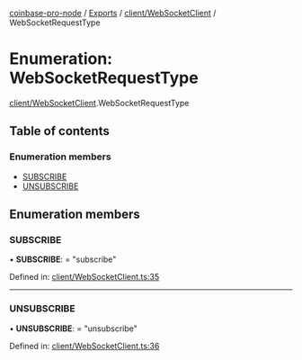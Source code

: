 [coinbase-pro-node](../../README.md) / [Exports](../../modules.md) / [client/WebSocketClient](../../modules/client_websocketclient.md) / WebSocketRequestType

# Enumeration: WebSocketRequestType

[client/WebSocketClient](../../modules/client_websocketclient.md).WebSocketRequestType

## Table of contents

### Enumeration members

- [SUBSCRIBE](websocketclient.websocketrequesttype.md#subscribe)
- [UNSUBSCRIBE](websocketclient.websocketrequesttype.md#unsubscribe)

## Enumeration members

### SUBSCRIBE

• **SUBSCRIBE**: = "subscribe"

Defined in: [client/WebSocketClient.ts:35](https://github.com/bennycode/coinbase-pro-node/blob/3350621/src/client/WebSocketClient.ts#L35)

---

### UNSUBSCRIBE

• **UNSUBSCRIBE**: = "unsubscribe"

Defined in: [client/WebSocketClient.ts:36](https://github.com/bennycode/coinbase-pro-node/blob/3350621/src/client/WebSocketClient.ts#L36)
